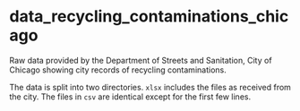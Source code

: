 # data_recycling_contaminations_chicago
Raw data provided by the Department of Streets and Sanitation, City of Chicago showing city records of recycling contaminations.

The data is split into two directories. `xlsx` includes the files as received from the city. The files in `csv` are identical except for the first few lines.
